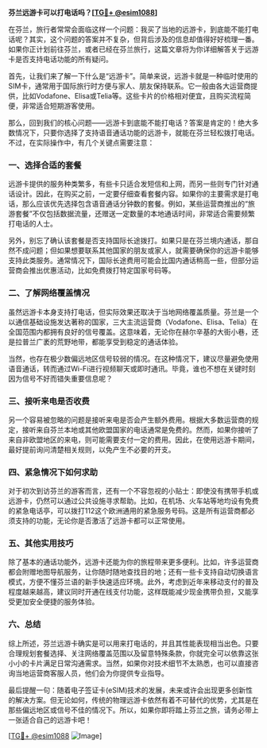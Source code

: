 **芬兰远游卡可以打电话吗？[[TG💪+ @esim1088](https://t.me/s/esim1088)]**

在芬兰，旅行者常常会面临这样一个问题：我买了当地的远游卡，到底能不能打电话呢？其实，这个问题的答案并不复杂，但背后涉及的信息却值得好好梳理一番。如果你正计划前往芬兰，或者已经在芬兰旅行，这篇文章将为你详细解答关于远游卡是否支持电话功能的所有疑问。

首先，让我们来了解一下什么是“远游卡”。简单来说，远游卡就是一种临时使用的SIM卡，通常用于国际旅行时方便与家人、朋友保持联系。它一般由各大运营商提供，比如Vodafone、Elisa或Telia等。这些卡片的价格相对便宜，且购买流程简便，非常适合短期游客使用。

那么，回到我们的核心问题——远游卡到底能不能打电话？答案是肯定的！绝大多数情况下，只要你选择了支持语音通话功能的远游卡，就能在芬兰轻松拨打电话。不过，在实际操作中，有几个关键点需要注意：

### **一、选择合适的套餐**
远游卡提供的服务种类繁多，有些卡只适合发短信和上网，而另一些则专门针对通话设计。因此，在购买之前，一定要仔细查看套餐内容。如果你的主要需求是打电话，那么应该优先选择包含语音通话分钟数的套餐。例如，某些运营商推出的“旅游套餐”不仅包括数据流量，还赠送一定数量的本地通话时间，非常适合需要频繁打电话的人士。

另外，别忘了确认该套餐是否支持国际长途拨打。如果只是在芬兰境内通话，那自然不成问题；但如果想要联系其他国家的朋友或家人，就需要确保你的远游卡能够支持此类服务。通常情况下，国际长途费用可能会比国内通话稍高一些，但部分运营商会推出优惠活动，比如免费拨打特定国家号码等。

### **二、了解网络覆盖情况**
虽然远游卡本身支持打电话，但实际效果还取决于当地网络覆盖质量。芬兰是一个以通信基础设施发达著称的国家，三大主流运营商（Vodafone、Elisa、Telia）在全国范围内都拥有良好的信号覆盖。这意味着，无论你在赫尔辛基的大街小巷，还是拉普兰广袤的荒野地带，都能享受到稳定的通话体验。

当然，也存在极少数偏远地区信号较弱的情况。在这种情况下，建议尽量避免使用语音通话，转而通过Wi-Fi进行视频聊天或即时通讯。毕竟，谁也不想在关键时刻因为信号不好而错失重要信息呢？

### **三、接听来电是否收费**
另一个容易被忽略的问题是接听来电是否会产生额外费用。根据大多数运营商的规定，接听来自芬兰本地或其他欧盟国家的电话通常是免费的。然而，如果你接听了来自非欧盟地区的来电，则可能需要支付一定的费用。因此，在使用远游卡期间，最好提前询问清楚相关规则，以免产生不必要的开支。

### **四、紧急情况下如何求助**
对于初次到访芬兰的游客而言，还有一个不容忽视的小贴士：即使没有携带手机或远游卡，仍然可以通过公共设施寻求帮助。比如，在机场、火车站等地均设有免费的紧急电话亭，可以拨打112这个欧洲通用的紧急服务号码。这是所有运营商都必须支持的功能，无论你是否激活了远游卡都可以正常使用。

### **五、其他实用技巧**
除了基本的通话功能外，远游卡还能为你的旅程带来更多便利。比如，许多运营商都会附赠地图导航服务，让你随时随地查找目的地；还有一些卡支持自动切换语言模式，方便不懂芬兰语的新手快速适应环境。此外，考虑到近年来移动支付的普及程度越来越高，建议同时开通在线支付功能，这样既能减少现金携带负担，又能享受更加安全便捷的服务体验。

### **六、总结**
综上所述，芬兰远游卡确实是可以用来打电话的，并且其性能表现相当出色。只要合理规划套餐选择、关注网络覆盖范围以及留意特殊条款，你就完全可以依靠这张小小的卡片满足日常沟通需求。当然，如果你对技术细节不太熟悉，也可以直接咨询当地运营商客服人员，他们会为你提供专业指导。

最后提醒一句：随着电子签证卡(eSIM)技术的发展，未来或许会出现更多创新性的解决方案。但无论如何，传统的物理远游卡依然有着不可替代的优势，尤其是在那些偏远地区或信号不佳的情况下。所以，如果你即将踏上芬兰之旅，请务必带上一张适合自己的远游卡吧！

[[TG💪+ @esim1088](https://t.me/s/esim1088) ![Image](https://i.postimg.cc/4NQfJmqS/Snipaste-2025-05-13-00-14-12.png)]
